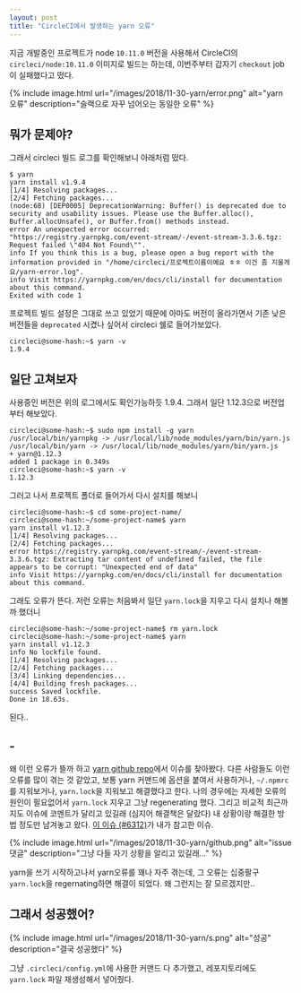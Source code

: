 ```yaml
---
layout: post
title: "CircleCI에서 발생하는 yarn 오류"
---
```


지금 개발중인 프로젝트가 node `10.11.0` 버전을 사용해서 CircleCI의 `circleci/node:10.11.0` 이미지로 빌드는 하는데, 이번주부터 갑자기 `checkout` job이 실패했다고 떴다.

{% include image.html url="/images/2018/11-30-yarn/error.png" alt="yarn 오류" description="슬랙으로 자꾸 넘어오는 동일한 오류" %}

## 뭐가 문제야?

그래서 circleci 빌드 로그를 확인해보니 아래처럼 떴다.

```shell
$ yarn
yarn install v1.9.4
[1/4] Resolving packages...
[2/4] Fetching packages...
(node:68) [DEP0005] DeprecationWarning: Buffer() is deprecated due to security and usability issues. Please use the Buffer.alloc(), Buffer.allocUnsafe(), or Buffer.from() methods instead.
error An unexpected error occurred: "https://registry.yarnpkg.com/event-stream/-/event-stream-3.3.6.tgz: Request failed \"404 Not Found\"".
info If you think this is a bug, please open a bug report with the information provided in "/home/circleci/프로젝트이름이예요 ㅎㅎ 이건 좀 지울게요/yarn-error.log".
info Visit https://yarnpkg.com/en/docs/cli/install for documentation about this command.
Exited with code 1
```

프로젝트 빌드 설정은 그대로 쓰고 있었기 때문에 아마도 버전이 올라가면서 기존 낮은 버전들을 `deprecated` 시켰나 싶어서 circleci 쉘로 들어가보았다.

```shell
circleci@some-hash:~$ yarn -v
1.9.4
```

## 일단 고쳐보자

사용중인 버전은 위의 로그에서도 확인가능하듯 1.9.4. 그래서 일단 1.12.3으로 버전업부터 해보았다.

```shell
circleci@some-hash:~$ sudo npm install -g yarn
/usr/local/bin/yarnpkg -> /usr/local/lib/node_modules/yarn/bin/yarn.js
/usr/local/bin/yarn -> /usr/local/lib/node_modules/yarn/bin/yarn.js
+ yarn@1.12.3
added 1 package in 0.349s
circleci@some-hash:~$ yarn -v
1.12.3
```

그러고 나서 프로젝트 폴더로 들어가서 다시 설치를 해보니

```shell
circleci@some-hash:~$ cd some-project-name/
circleci@some-hash:~/some-project-name$ yarn
yarn install v1.12.3
[1/4] Resolving packages...
[2/4] Fetching packages...
error https://registry.yarnpkg.com/event-stream/-/event-stream-3.3.6.tgz: Extracting tar content of undefined failed, the file appears to be corrupt: "Unexpected end of data"
info Visit https://yarnpkg.com/en/docs/cli/install for documentation about this command.
```

그래도 오류가 뜬다. 저런 오류는 처음봐서 일단 `yarn.lock`을 지우고 다시 설치나 해볼까 했더니

```shell
circleci@some-hash:~/some-project-name$ rm yarn.lock
circleci@some-hash:~/some-project-name$ yarn
yarn install v1.12.3
info No lockfile found.
[1/4] Resolving packages...
[2/4] Fetching packages...
[3/4] Linking dependencies...
[4/4] Building fresh packages...
success Saved lockfile.
Done in 18.63s.
```

된다..

## -

왜 이런 오류가 뜰까 하고 [yarn github repo](https://github.com/yarnpkg/yarn)에서 이슈를 찾아봤다. 다른 사람들도 이런 오류를 많이 겪는 것 같았고, 보통 yarn 커맨드에 옵션을 붙여서 사용하거나, `~/.npmrc`를 지워보거나, `yarn.lock`을 지워보고 해결했다고 한다. 나의 경우에는 자세한 오류의 원인이 필요없어서 `yarn.lock` 지우고 그냥 regenerating 했다. 그리고 비교적 최근까지도 이슈에 코멘트가 달리고 있길래 (심지어 해결책은 달랐다) 내 상황이랑 해결한 방법 정도만 남겨놓고 왔다. [이 이슈 (#6312)](https://github.com/yarnpkg/yarn/issues/6312)가 내가 참고한 이슈.

{% include image.html url="/images/2018/11-30-yarn/github.png" alt="issue 댓글" description="그냥 다들 자기 상황을 알리고 있길래..." %}

yarn을 쓰기 시작하고나서 yarn오류를 꽤나 자주 겪는데, 그 오류는 십중팔구 `yarn.lock`을 regernating하면 해결이 되었다. 왜 그런지는 잘 모르겠지만..

## 그래서 성공했어?

{% include image.html url="/images/2018/11-30-yarn/s.png" alt="성공" description="결국 성공했다" %}

그냥 `.circleci/config.yml`에 사용한 커맨드 다 추가했고, 레포지토리에도 `yarn.lock` 파일 재생성해서 넣어줬다.
